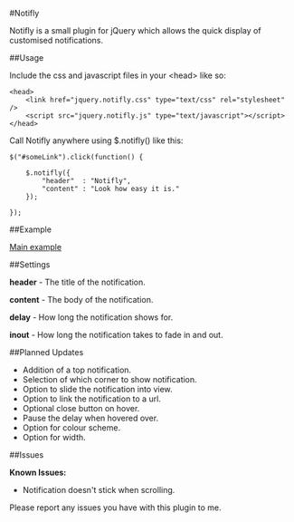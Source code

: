 #Notifly

Notifly is a small plugin for jQuery which allows the quick display of customised notifications.

##Usage

Include the css and javascript files in your &lt;head&gt; like so:

	<head>
		<link href="jquery.notifly.css" type="text/css" rel="stylesheet" />
		<script src="jquery.notifly.js" type="text/javascript"></script>
	</head>

Call Notifly anywhere using $.notifly() like this:

    $("#someLink").click(function() {

        $.notifly({
		    "header"  : "Notifly",
		    "content" : "Look how easy it is."		
        });

    });

##Example

[Main example](http://jordan-adams.co.uk/notifly)

##Settings

**header** - The title of the notification.

**content** - The body of the notification.

**delay** - How long the notification shows for.

**inout** - How long the notification takes to fade in and out.

##Planned Updates

* Addition of a top notification.
* Selection of which corner to show notification.
* Option to slide the notification into view.
* Option to link the notification to a url.
* Optional close button on hover.
* Pause the delay when hovered over.
* Option for colour scheme.
* Option for width.

##Issues

**Known Issues:**

* Notification doesn't stick when scrolling.

Please report any issues you have with this plugin to me.